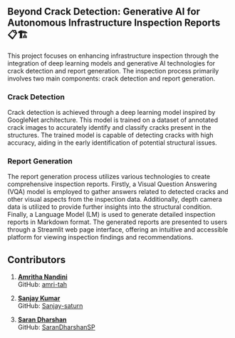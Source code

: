 ## Beyond Crack Detection: Generative AI for Autonomous Infrastructure Inspection Reports 📋🏗️

This project focuses on enhancing infrastructure inspection through the integration of deep learning models and generative AI technologies for crack detection and report generation. The inspection process primarily involves two main components: crack detection and report generation.

### Crack Detection
Crack detection is achieved through a deep learning model inspired by GoogleNet architecture. This model is trained on a dataset of annotated crack images to accurately identify and classify cracks present in the structures. The trained model is capable of detecting cracks with high accuracy, aiding in the early identification of potential structural issues.

### Report Generation
The report generation process utilizes various technologies to create comprehensive inspection reports. Firstly, a Visual Question Answering (VQA) model is employed to gather answers related to detected cracks and other visual aspects from the inspection data. Additionally, depth camera data is utilized to provide further insights into the structural condition. Finally, a Language Model (LM) is used to generate detailed inspection reports in Markdown format.
The generated reports are presented to users through a Streamlit web page interface, offering an intuitive and accessible platform for viewing inspection findings and recommendations.

## Contributors

1. **[Amritha Nandini](https://www.linkedin.com/in/amrithanandini/)**  
   GitHub: [amri-tah](https://github.com/amri-tah)

2. **[Sanjay Kumar](https://www.linkedin.com/in/sanjay-kumar-kj-489a9b250/)**  
   GitHub: [Sanjay-saturn](https://github.com/Sanjay-saturn)
   
4. **[Saran Dharshan](https://www.linkedin.com/in/sarandharshan/)**  
   GitHub: [SaranDharshanSP](https://github.com/SaranDharshanSP)
